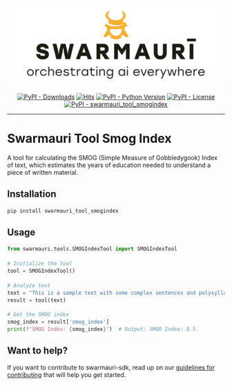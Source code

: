 
![Swarmauri Logo](https://github.com/swarmauri/swarmauri-sdk/blob/3d4d1cfa949399d7019ae9d8f296afba773dfb7f/assets/swarmauri.brand.theme.svg)

<p align="center">
    <a href="https://pypi.org/project/swarmauri_tool_smogindex/">
        <img src="https://img.shields.io/pypi/dm/swarmauri_tool_smogindex" alt="PyPI - Downloads"/></a>
    <a href="https://hits.sh/github.com/swarmauri/swarmauri-sdk/tree/master/pkgs/community/swarmauri_tool_smogindex/">
        <img alt="Hits" src="https://hits.sh/github.com/swarmauri/swarmauri-sdk/tree/master/pkgs/community/swarmauri_tool_smogindex.svg"/></a>
    <a href="https://pypi.org/project/swarmauri_tool_smogindex/">
        <img src="https://img.shields.io/pypi/pyversions/swarmauri_tool_smogindex" alt="PyPI - Python Version"/></a>
    <a href="https://pypi.org/project/swarmauri_tool_smogindex/">
        <img src="https://img.shields.io/pypi/l/swarmauri_tool_smogindex" alt="PyPI - License"/></a>
    <a href="https://pypi.org/project/swarmauri_tool_smogindex/">
        <img src="https://img.shields.io/pypi/v/swarmauri_tool_smogindex?label=swarmauri_tool_smogindex&color=green" alt="PyPI - swarmauri_tool_smogindex"/></a>
</p>

---

# Swarmauri Tool Smog Index

A tool for calculating the SMOG (Simple Measure of Gobbledygook) Index of text, which estimates the years of education needed to understand a piece of written material.

## Installation

```bash
pip install swarmauri_tool_smogindex
```

## Usage

```python
from swarmauri.tools.SMOGIndexTool import SMOGIndexTool

# Initialize the tool
tool = SMOGIndexTool()

# Analyze text
text = "This is a sample text with some complex sentences and polysyllabic words to test the SMOG Index calculation."
result = tool(text)

# Get the SMOG index
smog_index = result['smog_index']
print(f"SMOG Index: {smog_index}")  # Output: SMOG Index: 8.5
```

## Want to help?

If you want to contribute to swarmauri-sdk, read up on our [guidelines for contributing](https://github.com/swarmauri/swarmauri-sdk/blob/master/contributing.md) that will help you get started.

